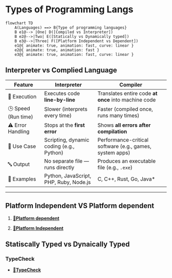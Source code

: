 # **Types of Programming Langs**

```mermaid
flowchart TD
    A(Languages) ==> B{Type of programming languages}
    B e1@--> |One| D([Compiled vs Interpreter])
    B e2@-->|Two| E([Statically vs Dynamically typed])
    B e3@-->|Three| F([Platform Independent vs Dependent])
    e1@{ animate: true, animation: fast, curve: linear }
    e2@{ animate: true, animation: fast }
    e3@{ animate: true, animation: fast, curve: linear }
```

## **Interpreter vs Complied Language**

| Feature             | **Interpreter**                          | **Compiler**                                             |
| ------------------- | ---------------------------------------- | -------------------------------------------------------- |
| 🔄 Execution        | Executes code **line-by-line**           | Translates entire code **at once** into machine code     |
| 🕒 Speed (Run time) | Slower (interprets every time)           | Faster (compiled once, runs many times)                  |
| ⚠️ Error Handling   | Stops at the **first error**             | Shows **all errors after compilation**                   |
| 🧪 Use Case         | Scripting, dynamic coding (e.g., Python) | Performance-critical software (e.g., games, system apps) |
| 🔤 Output           | No separate file — runs directly         | Produces an executable file (e.g., `.exe`)               |
| 🧰 Examples         | Python, JavaScript, PHP, Ruby, Node.js   | C, C++, Rust, Go, Java\*                                 |

---

## **Platform Independent VS Platform dependent**

1. **[🔗Platform dependent](../cpp/cpp.md#c-platform-dependent)**

2. **[🔗Platform Independent](../java/java.md#java-platorm-independent)**

## **Statiscally Typed vs Dynaically Typed**

### **TypeCheck**

- **[🔗TypeCheck](./typeCheck.md)**
